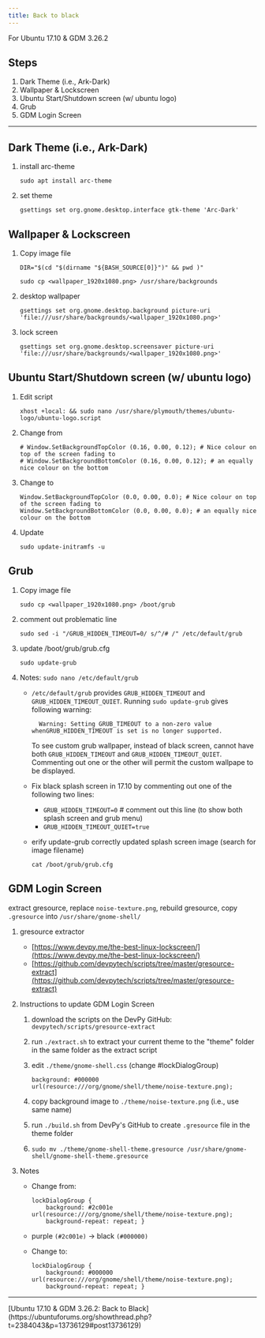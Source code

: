 ```yaml
---
title: Back to black
---
```


For Ubuntu 17.10 & GDM 3.26.2

<!--more-->

## Steps
1. Dark Theme (i.e., Ark-Dark)
2. Wallpaper & Lockscreen
3. Ubuntu Start/Shutdown screen (w/ ubuntu logo)
4. Grub
5. GDM Login Screen

<hr>

## Dark Theme (i.e., Ark-Dark)
1. install arc-theme

    `sudo apt install arc-theme`

2.  set theme

    `gsettings set org.gnome.desktop.interface gtk-theme 'Arc-Dark'`

## Wallpaper & Lockscreen

1. Copy image file

    `DIR="$(cd "$(dirname "${BASH_SOURCE[0]}")" && pwd )"`

    `sudo cp <wallpaper_1920x1080.png> /usr/share/backgrounds`

2. desktop wallpaper

    `gsettings set org.gnome.desktop.background picture-uri 'file:///usr/share/backgrounds/<wallpaper_1920x1080.png>'`

3. lock screen

    `gsettings set org.gnome.desktop.screensaver picture-uri 'file:///usr/share/backgrounds/<wallpaper_1920x1080.png>'`

## Ubuntu Start/Shutdown screen (w/ ubuntu logo)

1. Edit script

    `xhost +local: && sudo nano /usr/share/plymouth/themes/ubuntu-logo/ubuntu-logo.script`

2. Change from 

    ```
    # Window.SetBackgroundTopColor (0.16, 0.00, 0.12); # Nice colour on top of the screen fading to
    # Window.SetBackgroundBottomColor (0.16, 0.00, 0.12); # an equally nice colour on the bottom
    ```

 3. Change to
    
    ```
    Window.SetBackgroundTopColor (0.0, 0.00, 0.0); # Nice colour on top of the screen fading to
    Window.SetBackgroundBottomColor (0.0, 0.00, 0.0); # an equally nice colour on the bottom
    ```

4. Update

    `sudo update-initramfs -u`

## Grub

1. Copy image file

    `sudo cp <wallpaper_1920x1080.png> /boot/grub`

2. comment out problematic line

    `sudo sed -i "/GRUB_HIDDEN_TIMEOUT=0/ s/^/# /" /etc/default/grub`

3. update /boot/grub/grub.cfg

    `sudo update-grub`

4. Notes: `sudo nano /etc/default/grub`    

    * `/etc/default/grub` provides `GRUB_HIDDEN_TIMEOUT` and `GRUB_HIDDEN_TIMEOUT_QUIET`.
        Running `sudo update-grub` gives following warning:
        
            Warning: Setting GRUB_TIMEOUT to a non-zero value whenGRUB_HIDDEN_TIMEOUT is set is no longer supported.

        To see custom grub wallpaper, instead of black screen, cannot have both `GRUB_HIDDEN_TIMEOUT` and `GRUB_HIDDEN_TIMEOUT_QUIET`. Commenting out one or the other will permit the custom wallpape to be displayed.

    * Fix black splash screen in 17.10 by commenting out one of the following two lines: 
        * `GRUB_HIDDEN_TIMEOUT=0` # comment out this line (to show both splash screen and grub menu) 
        * `GRUB_HIDDEN_TIMEOUT_QUIET=true`

    * erify update-grub correctly updated splash screen image (search for image filename)
        
        `cat /boot/grub/grub.cfg`

## GDM Login Screen

extract gresource, replace `noise-texture.png`, rebuild gresource, copy `.gresource` into `/usr/share/gnome-shell/`

1. gresource extractor
    * [https://www.devpy.me/the-best-linux-lockscreen/](https://www.devpy.me/the-best-linux-lockscreen/)
    * [https://github.com/devpytech/scripts/tree/master/gresource-extract](https://github.com/devpytech/scripts/tree/master/gresource-extract)

2. Instructions to update GDM Login Screen

    1. download the scripts on the DevPy GitHub: `devpytech/scripts/gresource-extract`
    2. run `./extract.sh` to extract your current theme to the "theme" folder in the same folder as the extract script
    3. edit `./theme/gnome-shell.css` (change #lockDialogGroup)
        
        `background: #000000 url(resource:///org/gnome/shell/theme/noise-texture.png);`

    4. copy background image to `./theme/noise-texture.png` (i.e., use same name) 
    5. run `./build.sh` from DevPy's GitHub to create `.gresource` file in the theme folder
    6. `sudo mv ./theme/gnome-shell-theme.gresource /usr/share/gnome-shell/gnome-shell-theme.gresource`


3. Notes
    * Change from:

        ```
        lockDialogGroup {
            background: #2c001e url(resource:///org/gnome/shell/theme/noise-texture.png);
            background-repeat: repeat; }
        ```

    * purple `(#2c001e)` -> black `(#000000)`

    * Change to:

        ```
        lockDialogGroup {
            background: #000000 url(resource:///org/gnome/shell/theme/noise-texture.png);
            background-repeat: repeat; }
        ```

<hr>
[Ubuntu 17.10 & GDM 3.26.2: Back to Black](https://ubuntuforums.org/showthread.php?t=2384043&p=13736129#post13736129)